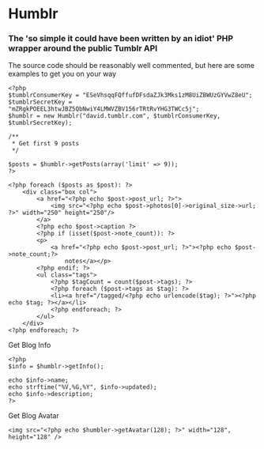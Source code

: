 # Humblr
### The 'so simple it could have been written by an idiot' PHP wrapper around the public Tumblr API

The source code should be reasonably well commented, but here are some examples to get you on your way

    <?php
    $tumblrConsumerKey = "ESeVhsqqFQffufDFsdaZJk3Mks1zM8UiZBWUzGYVwZ8eU";
    $tumblrSecretKey = "mZRgkPOEEL3htwJBZ5QbNwiY4LMWVZBV156rTRtRvYHG3TWCc5j";
    $humblr = new Humblr("david.tumblr.com", $tumblrConsumerKey, $tumblrSecretKey);

    /**
     * Get first 9 posts
     */

    $posts = $humblr->getPosts(array('limit' => 9));
    ?>

    <?php foreach ($posts as $post): ?>
        <div class="box col">
            <a href="<?php echo $post->post_url; ?>">
                <img src="<?php echo $post->photos[0]->original_size->url; ?>" width="250" height="250"/>
            </a>
            <?php echo $post->caption ?>
            <?php if (isset($post->note_count)): ?>
            <p>
                <a href="<?php echo $post->post_url; ?>"><?php echo $post->note_count;?>
                    notes</a></p>
            <?php endif; ?>
            <ul class="tags">
                <?php $tagCount = count($post->tags); ?>
                <?php foreach ($post->tags as $tag): ?>
                <li><a href="/tagged/<?php echo urlencode($tag); ?>"><?php echo $tag; ?></a></li>
                <?php endforeach; ?>
            </ul>
        </div>
    <?php endforeach; ?>

Get Blog Info

    <?php
    $info = $humblr->getInfo();

    echo $info->name;
    echo strftime("%V,%G,%Y", $info->updated);
    echo $info->description;
    ?>

Get Blog Avatar

    <img src="<?php echo $humbler->getAvatar(128); ?>" width="128", height="128" />

